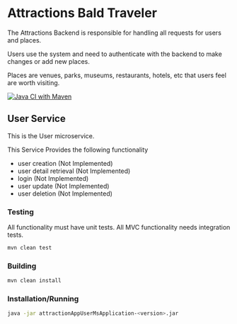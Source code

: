 # Attractions Bald Traveler
The Attractions Backend is responsible for handling all requests for users and places.

Users use the system and need to authenticate with the backend to make changes or add new places.

Places are venues, parks, museums, restaurants, hotels, etc that users feel are worth visiting.

[![Java CI with Maven](https://github.com/Bald-traveler/attractionsAppUsersMS/actions/workflows/maven.yml/badge.svg)](https://github.com/Bald-traveler/attractionsAppUsersMS/actions/workflows/maven.yml)
## User Service
This is the User microservice.  

This Service Provides the following functionality

- user creation (Not Implemented)
- user detail retrieval (Not Implemented)
- login (Not Implemented)
- user update (Not Implemented)
- user deletion (Not Implemented)

### Testing
All functionality must have unit tests.  All MVC functionality needs integration tests.

```bash
mvn clean test
```

### Building

```bash
mvn clean install
```

### Installation/Running

```bash
java -jar attractionAppUserMsApplication-<version>.jar
```
